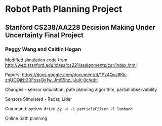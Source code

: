 # Robot Path Planning Project
## Stanford CS238/AA228 Decision Making Under Uncertainty Final Project
### Peggy Wang and Caitlin Hogan

Modified simulation code from http://web.stanford.edu/class/cs221/assignments/car/index.html.

Papers: https://docs.google.com/document/d/1Pz4Qvs8Kk-znUOQjNt30FossQv1w_JmS5nz_jJuX-0c/edit

Changes - sensor simulation, path planning algorithm, partial observability

Sensors Simulated - Radar, Lidar

Command: `python drive.py -a -i particleFilter -l lombard`

Online path planning
